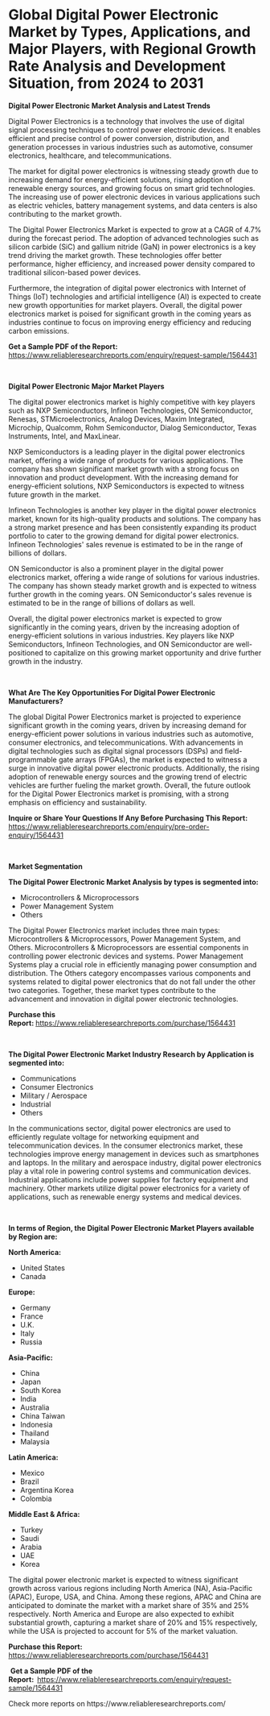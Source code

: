 <p><h1>Global Digital Power Electronic Market by Types, Applications, and Major Players, with Regional Growth Rate Analysis and Development Situation, from 2024 to 2031</h1></p><p><strong>Digital Power Electronic Market Analysis and Latest Trends</strong></p>
<p><p>Digital Power Electronics is a technology that involves the use of digital signal processing techniques to control power electronic devices. It enables efficient and precise control of power conversion, distribution, and generation processes in various industries such as automotive, consumer electronics, healthcare, and telecommunications.</p><p>The market for digital power electronics is witnessing steady growth due to increasing demand for energy-efficient solutions, rising adoption of renewable energy sources, and growing focus on smart grid technologies. The increasing use of power electronic devices in various applications such as electric vehicles, battery management systems, and data centers is also contributing to the market growth.</p><p>The Digital Power Electronics Market is expected to grow at a CAGR of 4.7% during the forecast period. The adoption of advanced technologies such as silicon carbide (SiC) and gallium nitride (GaN) in power electronics is a key trend driving the market growth. These technologies offer better performance, higher efficiency, and increased power density compared to traditional silicon-based power devices.</p><p>Furthermore, the integration of digital power electronics with Internet of Things (IoT) technologies and artificial intelligence (AI) is expected to create new growth opportunities for market players. Overall, the digital power electronics market is poised for significant growth in the coming years as industries continue to focus on improving energy efficiency and reducing carbon emissions.</p></p>
<p><strong>Get a Sample PDF of the Report:&nbsp;</strong> <a href="https://www.reliableresearchreports.com/enquiry/request-sample/1564431">https://www.reliableresearchreports.com/enquiry/request-sample/1564431</a></p>
<p>&nbsp;</p>
<p><strong>Digital Power Electronic Major Market Players</strong></p>
<p><p>The digital power electronics market is highly competitive with key players such as NXP Semiconductors, Infineon Technologies, ON Semiconductor, Renesas, STMicroelectronics, Analog Devices, Maxim Integrated, Microchip, Qualcomm, Rohm Semiconductor, Dialog Semiconductor, Texas Instruments, Intel, and MaxLinear. </p><p>NXP Semiconductors is a leading player in the digital power electronics market, offering a wide range of products for various applications. The company has shown significant market growth with a strong focus on innovation and product development. With the increasing demand for energy-efficient solutions, NXP Semiconductors is expected to witness future growth in the market.</p><p>Infineon Technologies is another key player in the digital power electronics market, known for its high-quality products and solutions. The company has a strong market presence and has been consistently expanding its product portfolio to cater to the growing demand for digital power electronics. Infineon Technologies' sales revenue is estimated to be in the range of billions of dollars.</p><p>ON Semiconductor is also a prominent player in the digital power electronics market, offering a wide range of solutions for various industries. The company has shown steady market growth and is expected to witness further growth in the coming years. ON Semiconductor's sales revenue is estimated to be in the range of billions of dollars as well.</p><p>Overall, the digital power electronics market is expected to grow significantly in the coming years, driven by the increasing adoption of energy-efficient solutions in various industries. Key players like NXP Semiconductors, Infineon Technologies, and ON Semiconductor are well-positioned to capitalize on this growing market opportunity and drive further growth in the industry.</p></p>
<p>&nbsp;</p>
<p><strong>What Are The Key Opportunities For Digital Power Electronic Manufacturers?</strong></p>
<p><p>The global Digital Power Electronics market is projected to experience significant growth in the coming years, driven by increasing demand for energy-efficient power solutions in various industries such as automotive, consumer electronics, and telecommunications. With advancements in digital technologies such as digital signal processors (DSPs) and field-programmable gate arrays (FPGAs), the market is expected to witness a surge in innovative digital power electronic products. Additionally, the rising adoption of renewable energy sources and the growing trend of electric vehicles are further fueling the market growth. Overall, the future outlook for the Digital Power Electronics market is promising, with a strong emphasis on efficiency and sustainability.</p></p>
<p><strong>Inquire or Share Your Questions If Any Before Purchasing This Report:</strong> <a href="https://www.reliableresearchreports.com/enquiry/pre-order-enquiry/1564431">https://www.reliableresearchreports.com/enquiry/pre-order-enquiry/1564431</a></p>
<p>&nbsp;</p>
<p><strong>Market Segmentation</strong></p>
<p><strong>The Digital Power Electronic Market Analysis by types is segmented into:</strong></p>
<p><ul><li>Microcontrollers & Microprocessors</li><li>Power Management System</li><li>Others</li></ul></p>
<p><p>The Digital Power Electronics market includes three main types: Microcontrollers & Microprocessors, Power Management System, and Others. Microcontrollers & Microprocessors are essential components in controlling power electronic devices and systems. Power Management Systems play a crucial role in efficiently managing power consumption and distribution. The Others category encompasses various components and systems related to digital power electronics that do not fall under the other two categories. Together, these market types contribute to the advancement and innovation in digital power electronic technologies.</p></p>
<p><strong>Purchase this Report:&nbsp;</strong><a href="https://www.reliableresearchreports.com/purchase/1564431">https://www.reliableresearchreports.com/purchase/1564431</a></p>
<p>&nbsp;</p>
<p><strong>The Digital Power Electronic Market Industry Research by Application is segmented into:</strong></p>
<p><ul><li>Communications</li><li>Consumer Electronics</li><li>Military / Aerospace</li><li>Industrial</li><li>Others</li></ul></p>
<p><p>In the communications sector, digital power electronics are used to efficiently regulate voltage for networking equipment and telecommunication devices. In the consumer electronics market, these technologies improve energy management in devices such as smartphones and laptops. In the military and aerospace industry, digital power electronics play a vital role in powering control systems and communication devices. Industrial applications include power supplies for factory equipment and machinery. Other markets utilize digital power electronics for a variety of applications, such as renewable energy systems and medical devices.</p></p>
<p>&nbsp;</p>
<p><strong>In terms of Region, the Digital Power Electronic Market Players available by Region are:</strong></p>
<p>
    <p> <strong> North America: </strong>
        <ul>
            <li>United States</li>
            <li>Canada</li>
        </ul>
        </p> 
    <p> <strong> Europe: </strong>
        <ul>
            <li>Germany</li>
            <li>France</li>
            <li>U.K.</li>
            <li>Italy</li>
            <li>Russia</li>
        </ul>
        </p> 
    <p> <strong> Asia-Pacific: </strong>
        <ul>
            <li>China</li>
            <li>Japan</li>
            <li>South Korea</li>
            <li>India</li>
            <li>Australia</li>
            <li>China Taiwan</li>
            <li>Indonesia</li>
            <li>Thailand</li>
            <li>Malaysia</li>
        </ul>
        </p> 
    <p> <strong> Latin America: </strong>
        <ul>
            <li>Mexico</li>
            <li>Brazil</li>
            <li>Argentina Korea</li>
            <li>Colombia</li>
        </ul>
        </p> 
    <p> <strong> Middle East & Africa: </strong>
        <ul>
            <li>Turkey</li>
            <li>Saudi</li>
            <li>Arabia</li>
            <li>UAE</li>
            <li>Korea</li>
        </ul>
    </p>
    </p>
<p><p>The digital power electronic market is expected to witness significant growth across various regions including North America (NA), Asia-Pacific (APAC), Europe, USA, and China. Among these regions, APAC and China are anticipated to dominate the market with a market share of 35% and 25% respectively. North America and Europe are also expected to exhibit substantial growth, capturing a market share of 20% and 15% respectively, while the USA is projected to account for 5% of the market valuation.</p></p>
<p><strong>Purchase this Report: </strong><a href="https://www.reliableresearchreports.com/purchase/1564431">https://www.reliableresearchreports.com/purchase/1564431</a></p>
<p>&nbsp;<strong>Get a Sample PDF of the Report:&nbsp;&nbsp;</strong><a href="https://www.reliableresearchreports.com/enquiry/request-sample/1564431">https://www.reliableresearchreports.com/enquiry/request-sample/1564431</a></p>
<p><strong></strong></p>
<p>Check more reports on https://www.reliableresearchreports.com/</p>